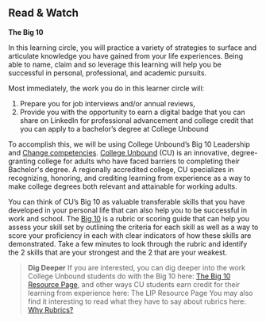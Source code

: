 ## Read & Watch

**The Big 10**

In this learning circle, you will practice a variety of strategies to surface and articulate knowledge you have gained from your life experiences. Being able to name, claim and so leverage this learning will help you be successful in personal, professional, and academic pursuits. 

Most immediately, the work you do in this learner circle will:
1. Prepare you for job interviews and/or annual reviews, 
1. Provide you with the opportunity to earn a digital badge that you can share on LinkedIn for professional advancement and college credit that you can apply to a bachelor’s degree at College Unbound

To accomplish this, we will be using  College Unbound’s Big 10 Leadership and [Change competencies](https://www.collegeunbound.org/apps/pages/index.jsp?uREC_ID=308712&type=d&pREC_ID=2165597). [College Unbound](https://www.collegeunbound.org) (CU) is an innovative, degree-granting college for adults who have faced barriers to completing their Bachelor's degree. A regionally accredited college, CU specializes in recognizing, honoring, and crediting learning from experience as a way to make college degrees both relevant and attainable for working adults. 

You can think of CU’s Big 10 as valuable transferable skills that you have developed in your personal life that can also help you to be successful in work and school.  The [Big 10](https://collegeunbound.digication.com/Big10resources/my-co-curriculars) is a rubric or scoring guide that can  help you assess your skill set  by outlining the criteria for each skill as well as a way to score your proficiency in each with clear indicators of how these skills are demonstrated.
 Take a few minutes to look through the rubric and identify  the 2 skills that are your strongest and the 2 that are your weakest.
 
> **Dig Deeper**
If you are interested, you can dig deeper into the work College Unbound students do with the Big 10 here: [The Big 10 Resource Page](https://collegeunbound.digication.com/Big10resources/about-me), and other ways CU students earn credit for their learning from experience here: The LIP Resource Page
You may also find it interesting to read what they have to say about rubrics here: [Why Rubrics?](https://faculty.chass.ncsu.edu/slatta/hi216/learning/whyrubrics.html) 
